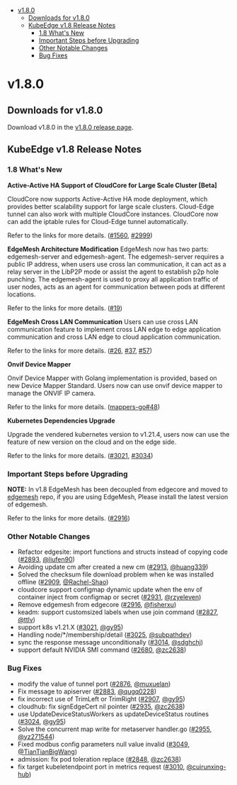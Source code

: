 
  * [v1.8.0](#v180)
     * [Downloads for v1.8.0](#downloads-for-v180)
     * [KubeEdge v1.8 Release Notes](#kubeedge-v18-release-notes)
        * [1.8 What's New](#18-whats-new)
        * [Important Steps before Upgrading](#important-steps-before-upgrading)
        * [Other Notable Changes](#other-notable-changes)
        * [Bug Fixes](#bug-fixes)
      

# v1.8.0

## Downloads for v1.8.0

Download v1.8.0 in the [v1.8.0 release page](https://github.com/kubeedge/kubeedge/releases/tag/v1.8.0).

## KubeEdge v1.8 Release Notes

### 1.8 What's New

**Active-Active HA Support of CloudCore for Large Scale Cluster [Beta]**

CloudCore now supports Active-Active HA mode deployment, which provides better scalability support for large scale clusters.
Cloud-Edge tunnel can also work with multiple CloudCore instances. 
CloudCore now can add the iptable rules for Cloud-Edge tunnel automatically.

Refer to the links for more details.
([#1560](https://github.com/kubeedge/kubeedge/issues/1560), [#2999](https://github.com/kubeedge/kubeedge/pull/2999))


**EdgeMesh Architecture Modification**
EdgeMesh now has two parts: edgemesh-server and edgemesh-agent. The edgemesh-server requires a public IP address, when users use cross lan communication, 
it can act as a relay server in the LibP2P mode or assist the agent to establish p2p hole punching. 
The edgemesh-agent is used to proxy all application traffic of user nodes, acts as an agent for communication between pods 
at different locations. 

Refer to the links for more details.
([#19](https://github.com/kubeedge/edgemesh/pull/19))

**EdgeMesh Cross LAN Communication**
Users can use cross LAN communication feature to implement cross LAN edge to edge application communication and 
cross LAN edge to cloud application communication. 

Refer to the links for more details.
([#26](https://github.com/kubeedge/edgemesh/pull/26), [#37](https://github.com/kubeedge/edgemesh/pull/37), [#57](https://github.com/kubeedge/edgemesh/pull/57))


**Onvif Device Mapper**

Onvif Device Mapper with Golang implementation is provided, based on new Device Mapper Standard.
Users now can use onvif device mapper to manage the ONVIF IP camera.

Refer to the links for more details.
([mappers-go#48](https://github.com/kubeedge/mappers-go/pull/48))

**Kubernetes Dependencies Upgrade**

Upgrade the vendered kubernetes version to v1.21.4, users now can use the feature of new version
on the cloud and on the edge side. 

Refer to the links for more details.
([#3021](https://github.com/kubeedge/kubeedge/pull/3021), [#3034](https://github.com/kubeedge/kubeedge/pull/3034))


### Important Steps before Upgrading

**NOTE:** 
In v1.8 EdgeMesh has been decoupled from edgecore and moved to [edgemesh](https://github.com/kubeedge/edgemesh) repo, if you are using EdgeMesh,
Please install the latest version of edgemesh.

Refer to the links for more details.
([#2916](https://github.com/kubeedge/kubeedge/pull/2916))

### Other Notable Changes

- Refactor edgesite: import functions and structs instead of copying code ([#2893](https://github.com/kubeedge/kubeedge/pull/2893), [@liufen90](https://github.com/liufen90))
- Avoiding update cm after created a new cm ([#2913](https://github.com/kubeedge/kubeedge/pull/2913), [@huang339](https://github.com/huang339))
- Solved the checksum file download problem when ke was installed offline ([#2909](https://github.com/kubeedge/kubeedge/pull/2909), [@Rachel-Shao](https://github.com/Rachel-Shao))
- cloudcore support configmap dynamic update when the env of container inject from configmap or secret ([#2931](https://github.com/kubeedge/kubeedge/pull/2931), [@rzyeleven](https://github.com/rzyeleven))
- Remove edgemesh from edgecore ([#2916](https://github.com/kubeedge/kubeedge/pull/2916), [@fisherxu](https://github.com/fisherxu))
- keadm: support customsized labels when use join command ([#2827](https://github.com/kubeedge/kubeedge/pull/2827), [@ttlv](https://github.com/ttlv))
- support k8s v1.21.X ([#3021](https://github.com/kubeedge/kubeedge/pull/3021), [@gy95](https://github.com/gy95))
- Handling node/*/membership/detail ([#3025](https://github.com/kubeedge/kubeedge/pull/3025), [@subpathdev](https://github.com/subpathdev))
- sync the response message unconditionally ([#3014](https://github.com/kubeedge/kubeedge/pull/3014), [@sdghchj](https://github.com/sdghchj))
- support default NVIDIA SMI command ([#2680](https://github.com/kubeedge/kubeedge/pull/2680), [@zc2638](https://github.com/zc2638))

### Bug Fixes

- modify the value of tunnel port ([#2876](https://github.com/kubeedge/kubeedge/pull/2876), [@muxuelan](https://github.com/muxuelan))
- Fix message to apiserver ([#2883](https://github.com/kubeedge/kubeedge/pull/2883), [@qugq0228](https://github.com/qugq0228))
- fix incorrect use of TrimLeft or TrimRight ([#2907](https://github.com/kubeedge/kubeedge/pull/2907), [@gy95](https://github.com/gy95))
- cloudhub: fix signEdgeCert nil pointer ([#2935](https://github.com/kubeedge/kubeedge/pull/2935), [@zc2638](https://github.com/zc2638))
- use UpdateDeviceStatusWorkers as updateDeviceStatus routines ([#3024](https://github.com/kubeedge/kubeedge/pull/3024), [@gy95](https://github.com/gy95))
- Solve the concurrent map write for metaserver handler.go ([#2955](https://github.com/kubeedge/kubeedge/pull/2955), [@yz271544](https://github.com/yz271544))
- Fixed modbus config parameters null value invalid ([#3049](https://github.com/kubeedge/kubeedge/pull/3049), [@TianTianBigWang](https://github.com/TianTianBigWang))
- admission: fix pod toleration replace  ([#2848](https://github.com/kubeedge/kubeedge/pull/2848), [@zc2638](https://github.com/zc2638))
- fix target kubeletendpoint port in metrics request ([#3010](https://github.com/kubeedge/kubeedge/pull/3010), [@cuirunxing-hub](https://github.com/cuirunxing-hub))